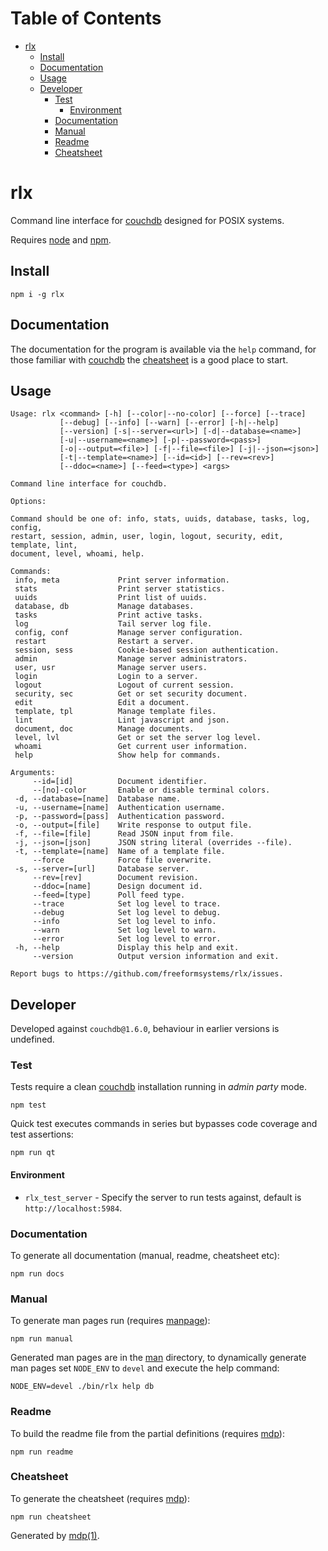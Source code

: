 Table of Contents
=================

* [rlx](#rlx)
  * [Install](#install)
  * [Documentation](#documentation)
  * [Usage](#usage)
  * [Developer](#developer)
    * [Test](#test)
      * [Environment](#environment)
    * [Documentation](#documentation-1)
    * [Manual](#manual)
    * [Readme](#readme)
    * [Cheatsheet](#cheatsheet)

rlx
===

Command line interface for [couchdb](http://couchdb.apache.org) designed for POSIX systems.

Requires [node](http://nodejs.org) and [npm](http://www.npmjs.org).

## Install

```
npm i -g rlx
```

## Documentation

The documentation for the program is available via the `help` command, for those familiar with [couchdb](http://couchdb.apache.org) the [cheatsheet](https://github.com/freeformsystems/rlx/blob/master/doc/cheatsheet.md) is a good place to start.

## Usage

```
Usage: rlx <command> [-h] [--color|--no-color] [--force] [--trace]
           [--debug] [--info] [--warn] [--error] [-h|--help]
           [--version] [-s|--server=<url>] [-d|--database=<name>]
           [-u|--username=<name>] [-p|--password=<pass>]
           [-o|--output=<file>] [-f|--file=<file>] [-j|--json=<json>]
           [-t|--template=<name>] [--id=<id>] [--rev=<rev>]
           [--ddoc=<name>] [--feed=<type>] <args>

Command line interface for couchdb.

Options:

Command should be one of: info, stats, uuids, database, tasks, log, config,
restart, session, admin, user, login, logout, security, edit, template, lint,
document, level, whoami, help.

Commands:
 info, meta             Print server information.
 stats                  Print server statistics.
 uuids                  Print list of uuids.
 database, db           Manage databases.
 tasks                  Print active tasks.
 log                    Tail server log file.
 config, conf           Manage server configuration.
 restart                Restart a server.
 session, sess          Cookie-based session authentication.
 admin                  Manage server administrators.
 user, usr              Manage server users.
 login                  Login to a server.
 logout                 Logout of current session.
 security, sec          Get or set security document.
 edit                   Edit a document.
 template, tpl          Manage template files.
 lint                   Lint javascript and json.
 document, doc          Manage documents.
 level, lvl             Get or set the server log level.
 whoami                 Get current user information.
 help                   Show help for commands.

Arguments:
     --id=[id]          Document identifier.
     --[no]-color       Enable or disable terminal colors.
 -d, --database=[name]  Database name.
 -u, --username=[name]  Authentication username.
 -p, --password=[pass]  Authentication password.
 -o, --output=[file]    Write response to output file.
 -f, --file=[file]      Read JSON input from file.
 -j, --json=[json]      JSON string literal (overrides --file).
 -t, --template=[name]  Name of a template file.
     --force            Force file overwrite.
 -s, --server=[url]     Database server.
     --rev=[rev]        Document revision.
     --ddoc=[name]      Design document id.
     --feed=[type]      Poll feed type.
     --trace            Set log level to trace.
     --debug            Set log level to debug.
     --info             Set log level to info.
     --warn             Set log level to warn.
     --error            Set log level to error.
 -h, --help             Display this help and exit.
     --version          Output version information and exit.

Report bugs to https://github.com/freeformsystems/rlx/issues.
```

## Developer

Developed against `couchdb@1.6.0`, behaviour in earlier versions is undefined.

### Test

Tests require a clean [couchdb](http://couchdb.apache.org) installation running in *admin party* mode.

```
npm test
```

Quick test executes commands in series but bypasses code coverage and test assertions:

```
npm run qt
```

#### Environment

* `rlx_test_server` - Specify the server to run tests against, default is `http://localhost:5984`.

### Documentation

To generate all documentation (manual, readme, cheatsheet etc):

```
npm run docs
```

### Manual

To generate man pages run (requires [manpage](https://github.com/freeformsystems/cli-manpage)):

```
npm run manual
```

Generated man pages are in the [man](https://github.com/freeformsystems/rlx/blob/master/doc/man) directory, to dynamically generate man pages set `NODE_ENV` to `devel` and execute the help command:

```
NODE_ENV=devel ./bin/rlx help db
```

### Readme

To build the readme file from the partial definitions (requires [mdp](https://github.com/freeformsystems/mdp)):

```
npm run readme
```

### Cheatsheet

To generate the cheatsheet (requires [mdp](https://github.com/freeformsystems/mdp)):

```
npm run cheatsheet
```

Generated by [mdp(1)](https://github.com/freeformsystems/mdp).

[couchdb]: http://couchdb.apache.org
[node]: http://nodejs.org
[npm]: http://www.npmjs.org
[man]: https://github.com/freeformsystems/rlx/blob/master/doc/man
[mdp]: https://github.com/freeformsystems/mdp
[manpage]: https://github.com/freeformsystems/cli-manpage
